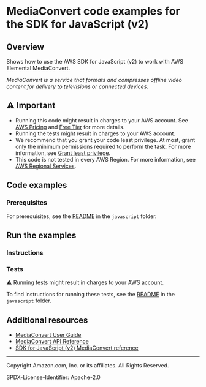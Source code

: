 <!--Generated by WRITEME on 2023-09-12 00:35:11.600100 (UTC)-->
# MediaConvert code examples for the SDK for JavaScript (v2)

## Overview

Shows how to use the AWS SDK for JavaScript (v2) to work with AWS Elemental MediaConvert.

<!--custom.overview.start-->
<!--custom.overview.end-->

*MediaConvert is a service that formats and compresses offline video content for delivery to televisions or connected devices.*

## ⚠ Important

* Running this code might result in charges to your AWS account. See [AWS Pricing](https://aws.amazon.com/pricing/?aws-products-pricing.sort-by=item.additionalFields.productNameLowercase&aws-products-pricing.sort-order=asc&awsf.Free%20Tier%20Type=*all&awsf.tech-category=*all) and [Free Tier](https://aws.amazon.com/free/?all-free-tier.sort-by=item.additionalFields.SortRank&all-free-tier.sort-order=asc&awsf.Free%20Tier%20Types=*all&awsf.Free%20Tier%20Categories=*all) for more details.
* Running the tests might result in charges to your AWS account.
* We recommend that you grant your code least privilege. At most, grant only the minimum permissions required to perform the task. For more information, see [Grant least privilege](https://docs.aws.amazon.com/IAM/latest/UserGuide/best-practices.html#grant-least-privilege).
* This code is not tested in every AWS Region. For more information, see [AWS Regional Services](https://aws.amazon.com/about-aws/global-infrastructure/regional-product-services).

<!--custom.important.start-->
<!--custom.important.end-->

## Code examples

### Prerequisites

For prerequisites, see the [README](../../README.md#Prerequisites) in the `javascript` folder.


<!--custom.prerequisites.start-->
<!--custom.prerequisites.end-->

## Run the examples

### Instructions


<!--custom.instructions.start-->
<!--custom.instructions.end-->



### Tests

⚠ Running tests might result in charges to your AWS account.


To find instructions for running these tests, see the [README](../../README.md#Tests)
in the `javascript` folder.



<!--custom.tests.start-->
<!--custom.tests.end-->

## Additional resources

* [MediaConvert User Guide](https://docs.aws.amazon.com/mediaconvert/latest/ug/what-is.html)
* [MediaConvert API Reference](https://docs.aws.amazon.com/mediaconvert/latest/apireference/custom-endpoints.html)
* [SDK for JavaScript (v2) MediaConvert reference](https://docs.aws.amazon.com/AWSJavaScriptSDK/latest/AWS/Mediaconvert.html)

<!--custom.resources.start-->
<!--custom.resources.end-->

---

Copyright Amazon.com, Inc. or its affiliates. All Rights Reserved.

SPDX-License-Identifier: Apache-2.0